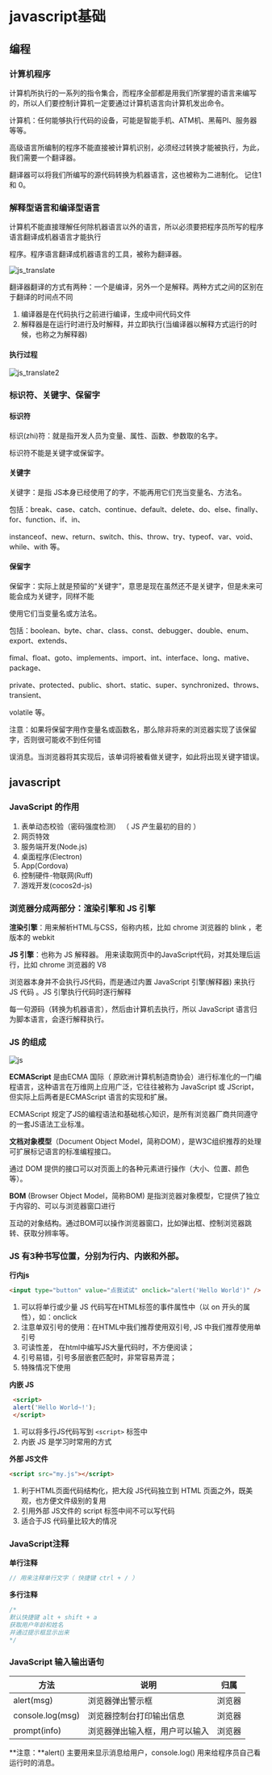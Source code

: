# javascript基础

## 编程

### 计算机程序

计算机所执行的一系列的指令集合，而程序全部都是用我们所掌握的语言来编写的，所以人们要控制计算机一定要通过计算机语言向计算机发出命令。

计算机：任何能够执行代码的设备，可能是智能手机、ATM机、黑莓PI、服务器等等。

高级语言所编制的程序不能直接被计算机识别，必须经过转换才能被执行，为此，我们需要一个翻译器。

翻译器可以将我们所编写的源代码转换为机器语言，这也被称为二进制化。 记住1和 0。

### 解释型语言和编译型语言

计算机不能直接理解任何除机器语言以外的语言，所以必须要把程序员所写的程序语言翻译成机器语言才能执行

程序。程序语言翻译成机器语言的工具，被称为翻译器。 

![js_translate](md/js_translate.jpg)

翻译器翻译的方式有两种：一个是编译，另外一个是解释。两种方式之间的区别在于翻译的时间点不同

1. 编译器是在代码执行之前进行编译，生成中间代码文件
2. 解释器是在运行时进行及时解释，并立即执行(当编译器以解释方式运行的时候，也称之为解释器)

####  执行过程

![js_translate2](md/js_translate2.jpg)

### 标识符、关键字、保留字

#### 标识符

标识(zhi)符：就是指开发人员为变量、属性、函数、参数取的名字。

标识符不能是关键字或保留字。

#### 关键字

关键字：是指 JS本身已经使用了的字，不能再用它们充当变量名、方法名。

包括：break、case、catch、continue、default、delete、do、else、finally、for、function、if、in、

instanceof、new、return、switch、this、throw、try、typeof、var、void、while、with 等。

#### 保留字

保留字：实际上就是预留的“关键字”，意思是现在虽然还不是关键字，但是未来可能会成为关键字，同样不能

使用它们当变量名或方法名。

包括：boolean、byte、char、class、const、debugger、double、enum、export、extends、

fimal、float、goto、implements、import、int、interface、long、mative、package、

private、protected、public、short、static、super、synchronized、throws、transient、

volatile 等。

注意：如果将保留字用作变量名或函数名，那么除非将来的浏览器实现了该保留字，否则很可能收不到任何错

误消息。当浏览器将其实现后，该单词将被看做关键字，如此将出现关键字错误。

## javascript

### JavaScript 的作用

1. 表单动态校验（密码强度检测） （ JS 产生最初的目的 ）
2. 网页特效
3. 服务端开发(Node.js)
4. 桌面程序(Electron)
5. App(Cordova) 
6. 控制硬件-物联网(Ruff)
7. 游戏开发(cocos2d-js)

### 浏览器分成两部分：渲染引擎和 JS 引擎

**渲染引擎**：用来解析HTML与CSS，俗称内核，比如 chrome 浏览器的 blink ，老版本的 webkit

**JS 引擎**：也称为 JS 解释器。 用来读取网页中的JavaScript代码，对其处理后运行，比如 chrome 浏览器的 V8

浏览器本身并不会执行JS代码，而是通过内置 JavaScript 引擎(解释器) 来执行 JS 代码 。JS 引擎执行代码时逐行解释

每一句源码（转换为机器语言），然后由计算机去执行，所以 JavaScript 语言归为脚本语言，会逐行解释执行。

### JS 的组成

![js](md/js.jpg)

**ECMAScript** 是由ECMA 国际（ 原欧洲计算机制造商协会）进行标准化的一门编程语言，这种语言在万维网上应用广泛，它往往被称为 JavaScript 或 JScript，但实际上后两者是ECMAScript 语言的实现和扩展。

ECMAScript 规定了JS的编程语法和基础核心知识，是所有浏览器厂商共同遵守的一套JS语法工业标准。

**文档对象模型**（Document Object Model，简称DOM），是W3C组织推荐的处理可扩展标记语言的标准编程接口。

通过 DOM 提供的接口可以对页面上的各种元素进行操作（大小、位置、颜色等）。

**BOM** (Browser Object Model，简称BOM) 是指浏览器对象模型，它提供了独立于内容的、可以与浏览器窗口进行

互动的对象结构。通过BOM可以操作浏览器窗口，比如弹出框、控制浏览器跳转、获取分辨率等。

### JS 有3种书写位置，分别为行内、内嵌和外部。

**行内js**

```html
<input type="button" value="点我试试" onclick="alert('Hello World')" />
```

1. 可以将单行或少量 JS 代码写在HTML标签的事件属性中（以 on 开头的属性），如：onclick
2. 注意单双引号的使用：在HTML中我们推荐使用双引号, JS 中我们推荐使用单引号
3. 可读性差， 在html中编写JS大量代码时，不方便阅读；
4. 引号易错，引号多层嵌套匹配时，非常容易弄混；
5. 特殊情况下使用

**内嵌 JS**

```html
 <script>
 alert('Hello World~!');
 </script>
```

1. 可以将多行JS代码写到 `<script>` 标签中
2. 内嵌 JS 是学习时常用的方式

 **外部 JS文件**

```html
<script src="my.js"></script>
```

1. 利于HTML页面代码结构化，把大段 JS代码独立到 HTML 页面之外，既美观，也方便文件级别的复用
2. 引用外部 JS文件的 script 标签中间不可以写代码
3. 适合于JS 代码量比较大的情况

### JavaScript注释

**单行注释**

```javascript
// 用来注释单行文字（ 快捷键 ctrl + / ）
```

**多行注释**

```javascript
/*
默认快捷键 alt + shift + a
获取用户年龄和姓名
并通过提示框显示出来
*/
```

### JavaScript 输入输出语句

| **方法**         | 说明                           | 归属   |
| ---------------- | ------------------------------ | ------ |
| alert(msg)       | 浏览器弹出警示框               | 浏览器 |
| console.log(msg) | 浏览器控制台打印输出信息       | 浏览器 |
| prompt(info)     | 浏览器弹出输入框，用户可以输入 | 浏览器 |

**注意：**alert() 主要用来显示消息给用户，console.log() 用来给程序员自己看运行时的消息。